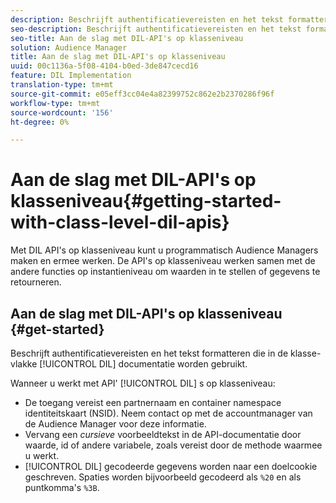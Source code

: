 ```yaml
---
description: Beschrijft authentificatievereisten en het tekst formatteren die in de klasse-vlakke documentatie worden gebruikt DIL.
seo-description: Beschrijft authentificatievereisten en het tekst formatteren die in de klasse-vlakke documentatie worden gebruikt DIL.
seo-title: Aan de slag met DIL-API's op klasseniveau
solution: Audience Manager
title: Aan de slag met DIL-API's op klasseniveau
uuid: 00c1136a-5f08-4104-b0ed-3de847cecd16
feature: DIL Implementation
translation-type: tm+mt
source-git-commit: e05eff3cc04e4a82399752c862e2b2370286f96f
workflow-type: tm+mt
source-wordcount: '156'
ht-degree: 0%

---
```



# Aan de slag met DIL-API&#39;s op klasseniveau{#getting-started-with-class-level-dil-apis}

Met DIL API&#39;s op klasseniveau kunt u programmatisch Audience Managers maken en ermee werken. De API&#39;s op klasseniveau werken samen met de andere functies op instantieniveau om waarden in te stellen of gegevens te retourneren.

## Aan de slag met DIL-API&#39;s op klasseniveau {#get-started}

Beschrijft authentificatievereisten en het tekst formatteren die in de klasse-vlakke [!UICONTROL DIL] documentatie worden gebruikt.

<!-- 

c_class_start.xml

 -->

Wanneer u werkt met API&#39; [!UICONTROL DIL] s op klasseniveau:

* De toegang vereist een partnernaam en container namespace identiteitskaart (NSID). Neem contact op met de accountmanager van de Audience Manager voor deze informatie.
* Vervang een *cursieve* voorbeeldtekst in de API-documentatie door waarde, id of andere variabele, zoals vereist door de methode waarmee u werkt.
* [!UICONTROL DIL] gecodeerde gegevens worden naar een doelcookie geschreven. Spaties worden bijvoorbeeld gecodeerd als `%20` en als puntkomma&#39;s `%3B`.

